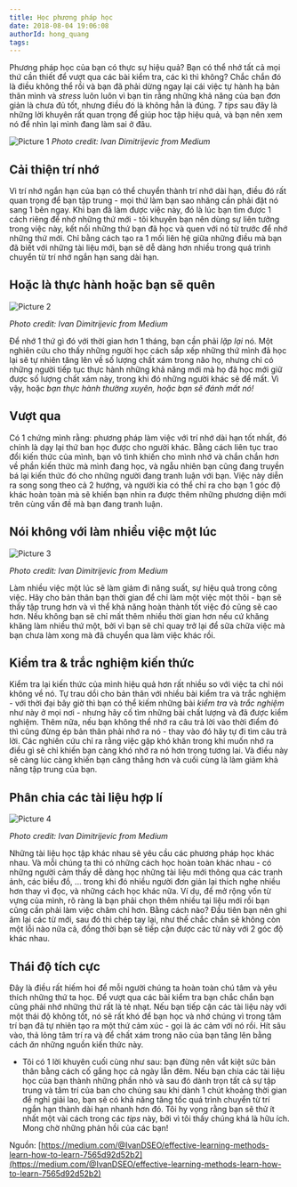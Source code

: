 ```yaml
---
title: Học phương pháp học
date: 2018-08-04 19:06:08
authorId: hong_quang
tags:
---
```


Phương pháp học của bạn có thực sự hiệu quả? Bạn có thể nhớ tất cả mọi thứ cần thiết để vượt qua các bài kiểm tra, các kì thì không? Chắc chắn đó là điều không thể rồi và bạn đã phải dừng ngay lại cái việc tự hành hạ bản thân mình và *stress* luôn luôn vì bạn tin rằng những khả năng của bạn đơn giản là chưa đủ tốt, nhưng điều đó là không hẳn là đúng. 7 *tips* sau đây là những lời khuyên rất quan trọng để giúp hoc tập hiệu quả, và bạn nên xem nó để nhìn lại mình đang làm sai ở đâu.
<!-- more -->

![Picture 1](https://res.cloudinary.com/djeghcumw/image/upload/v1533320085/blog/Credit:%20Ivan%20Dimitrijevic%20from%20Medium.jpg)
*Photo credit: Ivan Dimitrijevic from Medium*

## Cải thiện trí nhớ

Vì trí nhớ ngắn hạn của bạn có thể chuyển thành trí nhớ dài hạn, điều đó rất quan trọng để bạn tập trung - mọi thứ làm bạn sao nhãng cần phải đặt nó sang 1 bên ngay. Khi bạn đã làm được việc này, đó là lúc bạn tìm được 1 cách riêng để nhớ những thứ mới - tôi khuyên bạn nên dùng sự liên tưởng trong việc này, kết nối những thứ bạn đã học và quen với nó từ trước để nhớ những thứ mới. Chỉ bằng cách tạo ra 1 mối liên hệ giữa những điều mà bạn đã biết với những tài liệu mới, bạn sẽ dễ dàng hơn nhiều trong quá trình chuyển từ trí nhớ ngắn hạn sang dài hạn.



## Hoặc là thực hành hoặc bạn sẽ quên

![Picture 2](https://res.cloudinary.com/djeghcumw/image/upload/v1533320105/blog/1_1jT6gp3jF_w-pWEE2JZPfA.jpg)

*Photo credit: Ivan Dimitrijevic from Medium*

Để nhớ 1 thứ gì đó với thời gian hơn 1 tháng, bạn cần phải *lặp lại* nó. Một nghiên cứu cho thấy những người học cách sắp xếp những thứ mình đã học lại sẽ tự nhiên tăng lên về số lượng chất xám trong não họ, nhưng chỉ có những người tiếp tục thực hành những khả năng mới mà họ đã học mới giữ được số lượng chất xám này, trong khi đó những người khác sẽ để mất. Vì vậy, hoặc *bạn thực hành thường xuyên, hoặc bạn sẽ đánh mất nó!*

## Vượt qua

Có 1 chứng mình rằng: phương pháp làm việc với trí nhớ dài hạn tốt nhất, đó chính là dạy lại thứ ban học được cho người khác. Bằng cách liên tục trao đổi kiến thức của mình, bạn vô tình khiến cho mình nhớ và chắn chắn hơn về phần kiến thức mà mình đang học, và ngẫu nhiên bạn cũng đang truyền bá lại kiến thức đó cho những người đang tranh luận với bạn. Việc này diễn ra song song theo cả 2 hướng, và người kia có thể chỉ ra cho bạn 1 góc độ khác hoàn toàn mà sẽ khiến bạn nhìn ra được thêm những phương diện mới trên cùng vấn đề mà bạn đang tranh luận.


## Nói không với làm nhiều việc một lúc

![Picture 3](https://res.cloudinary.com/djeghcumw/image/upload/v1533320116/blog/1_6SRjd8GyZtDAMQEDq_zIoA.jpg)

*Photo credit: Ivan Dimitrijevic from Medium*

Làm nhiều việc một lúc sẽ làm giảm đi năng suất, sự hiệu quả trong công việc. Hãy cho bản thân bạn thời gian để chỉ làm một việc một thôi - bạn sẽ thấy tập trung hơn và vì thể khả năng hoàn thành tốt việc đó cũng sẽ cao hơn. Nếu không bạn sẽ chỉ mất thêm nhiều thời gian hơn nếu cứ khăng khăng làm nhiều thứ một, bởi vì bạn sẽ chỉ quay trở lại để sữa chữa việc mà bạn chưa làm xong mà đã chuyển qua làm việc khác rồi.

## Kiểm tra & trắc nghiệm kiến thức

Kiểm tra lại kiến thức của mình hiệu quả hơn rất nhiều so với việc ta chỉ nói không về nó. Tự trau dồi cho bản thân với nhiều bài kiểm tra và trắc nghiệm - với thời đại bây giờ thì bạn có thể kiếm những bài *kiểm tra* và *trắc nghiệm* như này ở mọi nơi - nhưng hãy cố tìm những bài chất lượng và đã được kiểm nghiệm. Thêm nữa, nếu bạn không thể nhớ ra câu trả lời vào thời điểm đó thì cũng đừng ép bản thân phải nhớ ra nó - thay vào đó hãy tự đi tìm câu trả lời. Các nghiên cứu chỉ ra rằng việc gặp khó khăn trong khi muốn nhớ ra điều gì sẽ chỉ khiến bạn càng khó nhớ ra nó hơn trong tương lai. Và điều này sẽ càng lúc càng khiến bạn căng thẳng hơn và cuối cùng là làm giảm khả năng tập trung của bạn.


## Phân chia các tài liệu hợp lí

![Picture 4](https://res.cloudinary.com/djeghcumw/image/upload/v1533320133/blog/1_-zh72jz3qx0KI8vAhRqtTA.jpg)

*Photo credit: Ivan Dimitrijevic from Medium*

Những tài liệu học tập khác nhau sẽ yêu cầu các phương pháp học khác nhau. Và mỗi chúng ta thì có những cách học hoàn toàn khác nhau - có những người cảm thấy dễ dàng học những tài liệu mới thông qua các tranh ảnh, các biều đồ, ... trong khi đó nhiều người đơn giản lại thích nghe nhiều hơn thay vì đọc, và những cách học khác nữa. Ví dụ, để mở rộng vốn từ vựng của mình, rõ ràng là bạn phải chọn thêm nhiều tại liệu mới rồi bạn cũng cần phải làm việc chăm chỉ hơn. Bằng cách nào? Đầu tiên bạn nên ghi âm lại các từ mới, sau đó thì chép tay lại, như thế chắc chắn sẽ không còn một lỗi nào nữa cả, đồng thời bạn sẽ tiếp cận được các từ này với 2 góc độ khác nhau.


## Thái độ tích cực

Đây là điều rất hiếm hoi để mỗi người chúng ta hoàn toàn chú tâm và yêu thích những thứ ta học. Để vượt qua các bài kiểm tra bạn chắc chắn bạn cũng phải nhớ những thứ rất là tẻ nhạt. Nếu bạn tiếp cận các tài liệu này với một thái độ không tốt, nó sẽ rất khó để bạn học và nhớ chúng vì trong tâm trí bạn đã tự nhiên tạo ra một thứ cảm xúc - gọi là ác cảm với nó rồi. Hít sâu vào, thả lỏng tâm trí ra và để chất xám trong não của bạn tăng lên bằng cách *ăn* những nguồn kiến thức này.


+ Tôi có 1 lời khuyên cuối cùng như sau: bạn đừng nên vắt kiệt sức bản thân bằng cách cố gắng học cả ngày lẫn đêm. Nếu bạn chia các tài liệu học của bạn thành những phần nhỏ và sau đó dành trọn tất cả sự tập trung và tâm trí của ban cho chúng sau khi dành 1 chút khoảng thời gian để nghỉ giải lao, bạn sẽ có khả năng tăng tốc quá trình chuyển từ trí ngắn hạn thành dài hạn nhanh hơn đó. Tôi hy vọng rằng bạn sẽ thử ít nhất một vài cách trong các *tips* này, bởi vì tôi thấy chúng khá là hữu ích. Mong chờ những phản hồi của các bạn!

Nguồn: [https://medium.com/@IvanDSEO/effective-learning-methods-learn-how-to-learn-7565d92d52b2](https://medium.com/@IvanDSEO/effective-learning-methods-learn-how-to-learn-7565d92d52b2)